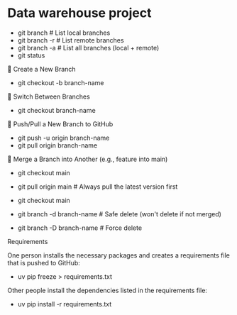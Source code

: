 # Data warehouse project

- git branch              # List local branches
- git branch -r           # List remote branches
- git branch -a           # List all branches (local + remote)
- git status

🌿 Create a New Branch
- git checkout -b branch-name

🔁 Switch Between Branches
- git checkout branch-name

🔼 Push/Pull a New Branch to GitHub
- git push -u origin branch-name
- git pull origin branch-name


🧬 Merge a Branch into Another (e.g., feature into main)
- git checkout main
- git pull origin main           # Always pull the latest version first
- git checkout main

- git branch -d branch-name      # Safe delete (won't delete if not merged)
- git branch -D branch-name      # Force delete

Requirements

One person installs the necessary packages and creates a requirements file that is pushed to GitHub:
- uv pip freeze > requirements.txt

Other people install the dependencies listed in the requirements file:
- uv pip install -r requirements.txt